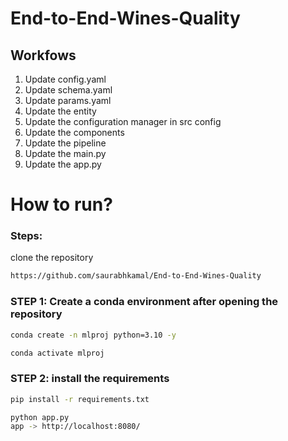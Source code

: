 # End-to-End-Wines-Quality

## Workfows

1. Update config.yaml
2. Update schema.yaml
3. Update params.yaml
4. Update the entity
5. Update the configuration manager in src config
6. Update the components
7. Update the pipeline
8. Update the main.py
9. Update the app.py


# How to run?
### Steps:

clone the repository

```bash
https://github.com/saurabhkamal/End-to-End-Wines-Quality
```

### STEP 1: Create a conda environment after opening the repository

```bash
conda create -n mlproj python=3.10 -y
```

```bash
conda activate mlproj
```

### STEP 2: install the requirements
```bash
pip install -r requirements.txt
```


```bash
python app.py
app -> http://localhost:8080/
```